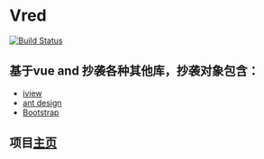 # Vred
[![Build Status](https://travis-ci.org/Zjingwen/Vred.svg?branch=master)](https://travis-ci.org/Zjingwen/Vred)

## 基于vue and 抄袭各种其他库，抄袭对象包含：
* [iview](https://www.iviewui.com/)
* [ant design](https://ant.design/)
* [Bootstrap](https://getbootstrap.com/)

## 项目[主页](https://zjingwen.github.io/Vred/server/)